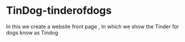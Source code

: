 # TinDog-tinderofdogs
In this we create a website front page , In which we show the Tinder for dogs know as Tindog
